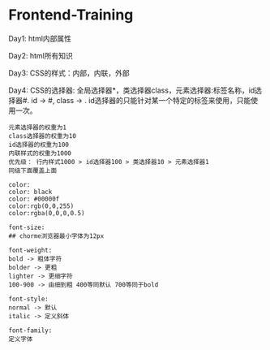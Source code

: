 # Frontend-Training


Day1: html内部属性


Day2: html所有知识


Day3: CSS的样式：内部，内联，外部


Day4: 
	CSS的选择器: 全局选择器*，类选择器class，元素选择器:标签名称，id选择器#. id -> #, class -> . id选择器的只能针对某一个特定的标签来使用，只能使用一次。

	元素选择器的权重为1
	class选择器的权重为10
	id选择器的权重为100
	内联样式的权重为1000
	优先级： 行内样式1000 > id选择器100 > 类选择器10 > 元素选择器1
	同级下面覆盖上面

	color:
	color: black
	color: #00000f
	color:rgb(0,0,255)
	color:rgba(0,0,0,0.5)

	font-size:
	## chorme浏览器最小字体为12px

	font-weight:
	bold -> 粗体字符
	bolder -> 更粗
	lighter -> 更细字符
	100-900 -> 由细到粗 400等同默认 700等同于bold

	font-style:
	normal -> 默认
	italic -> 定义斜体

	font-family:
	定义字体